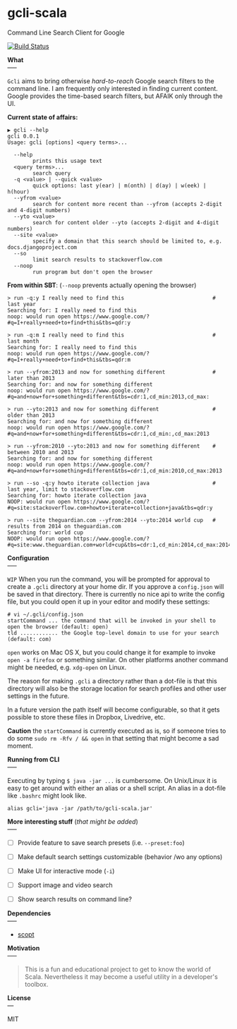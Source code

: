 # gcli-scala
Command Line Search Client for Google

[![Build Status](https://travis-ci.org/sthzg/gcli-scala.svg?branch=master)](https://travis-ci.org/sthzg/gcli-scala)


**What**  
–––

`Gcli` aims to bring otherwise *hard-to-reach* Google search filters to the command line. I am frequently only 
interested in finding current content. Google provides the time-based search filters, but AFAIK only through the UI.

**Current state of affairs:**

    ▶ gcli --help
    gcli 0.0.1
    Usage: gcli [options] <query terms>...
    
      --help
            prints this usage text
      <query terms>...
            search query
      -q <value> | --quick <value>
            quick options: last y(ear) | m(onth) | d(ay) | w(eek) | h(hour)
      --yfrom <value>
            search for content more recent than --yfrom (accepts 2-digit and 4-digit numbers)
      --yto <value>
            search for content older --yto (accepts 2-digit and 4-digit numbers)
      --site <value>
            specify a domain that this search should be limited to, e.g. docs.djangoproject.com
      --so
            limit search results to stackoverflow.com
      --noop
            run program but don't open the browser


**From within SBT**: (`--noop` prevents actually opening the browser)

    > run -q:y I really need to find this                            # last year
    Searching for: I really need to find this
    noop: would run open https://www.google.com/?#q=I+really+need+to+find+this&tbs=qdr:y

    > run -q:m I really need to find this                            # last month
    Searching for: I really need to find this
    noop: would run open https://www.google.com/?#q=I+really+need+to+find+this&tbs=qdr:m

    > run --yfrom:2013 and now for something different               # later than 2013
    Searching for: and now for something different
    noop: would run open https://www.google.com/?#q=and+now+for+something+different&tbs=cdr:1,cd_min:2013,cd_max:
    
    > run --yto:2013 and now for something different                 # older than 2013
    Searching for: and now for something different
    noop: would run open https://www.google.com/?#q=and+now+for+something+different&tbs=cdr:1,cd_min:,cd_max:2013
    
    > run --yfrom:2010 --yto:2013 and now for something different    # between 2010 and 2013
    Searching for: and now for something different
    noop: would run open https://www.google.com/?#q=and+now+for+something+different&tbs=cdr:1,cd_min:2010,cd_max:2013
    
    > run --so -q:y howto iterate collection java                    # last year, limit to stackoverflow.com
    Searching for: howto iterate collection java
    NOOP: would run open https://www.google.com/?#q=site:stackoverflow.com+howto+iterate+collection+java&tbs=qdr:y
    
    > run --site theguardian.com --yfrom:2014 --yto:2014 world cup   # results from 2014 on theguardian.com
    Searching for: world cup                                          
    NOOP: would run open https://www.google.com/?#q=site:www.theguardian.com+world+cup&tbs=cdr:1,cd_min:2014,cd_max:2014
    
    
**Configuration**  
–––

`WIP` When you run the command, you will be prompted for approval to create a `.gcli` directory 
at your home dir. If you approve a `config.json` will be saved in that directory. There is currently no nice api 
to write the config file, but you could open it up in your editor and modify these settings:

    # vi ~/.gcli/config.json
    startCommand ... the command that will be invoked in your shell to open the browser (default: open)
    tld ............ the Google top-level domain to use for your search (default: com)
    
`open` works on Mac OS X, but you could change it for example to invoke `open -a firefox` or something similar. On 
other platforms another command might be needed, e.g. `xdg-open` on Linux.

The reason for making `.gcli` a directory rather than a dot-file is that this directory will also be the storage 
location for search profiles and other user settings in the future.

In a future version the path itself will become configurable, so that it gets possible to store these files in 
Dropbox, Livedrive, etc.

**Caution** the `startCommand` is currently executed as is, so if someone tries to do some `sudo rm -Rfv / && open` 
 in that setting that might become a sad moment.

    
**Running from CLI**  
–––

Executing by typing `$ java -jar ...` is cumbersome. On Unix/Linux it is easy to get around with either an alias 
or a shell script. An alias in a dot-file like `.bashrc` might look like.

    alias gcli='java -jar /path/to/gcli-scala.jar'


**More interesting stuff** (*that might be added*)  
–––

- [ ] Provide feature to save search presets (i.e. `--preset:foo`)
- [ ] Make default search settings customizable (behavior /wo any options)
- [ ] Make UI for interactive mode (`-i`)
- [ ] Support image and video search
- [ ] Show search results on command line?


**Dependencies**  
–––

- [scopt](https://github.com/scopt/scopt)


**Motivation**  
–––

> This is a fun and educational project to get to know the world of Scala. Nevertheless it may become a useful utility 
in a developer's toolbox.


**License**  
––

MIT
